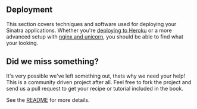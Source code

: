 Deployment
----------

This section covers techniques and software used for deploying your Sinatra
applications. Whether you're [deploying to Heroku][deploy-heroku] or a more
advanced setup with [nginx and unicorn][nginx-unicorn], you should be able to
find what your looking.

## Did we miss something?

It's very possible we've left something out, thats why we need your help! This
is a community driven project after all. Feel free to fork the project and send
us a pull request to get your recipe or tutorial included in the book. 

See the [README][readme] for more details.

[readme]: http://github.com/sinatra/sinatra-book-contrib/blob/master/README.md
[deploy-heroku]: http://sinatra-book.gittr.com/#heroku
[nginx-unicorn]: http://sinatra-book-contrib.com/p/deployment/nginx_proxied_to_unicorn.md
